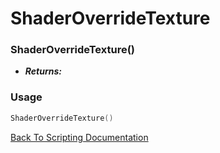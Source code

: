 # ShaderOverrideTexture

### ShaderOverrideTexture()
- ***Returns:*** 

### Usage

```Lua
ShaderOverrideTexture()
```


[Back To Scripting Documentation](../README.md)
